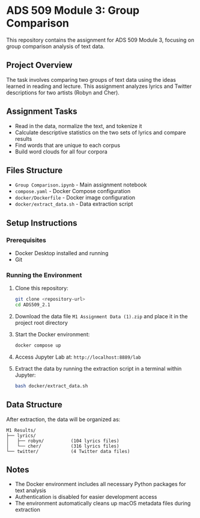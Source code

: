 # ADS 509 Module 3: Group Comparison

This repository contains the assignment for ADS 509 Module 3, focusing on group comparison analysis of text data.

## Project Overview

The task involves comparing two groups of text data using the ideas learned in reading and lecture. This assignment analyzes lyrics and Twitter descriptions for two artists (Robyn and Cher).

## Assignment Tasks

- Read in the data, normalize the text, and tokenize it
- Calculate descriptive statistics on the two sets of lyrics and compare results
- Find words that are unique to each corpus
- Build word clouds for all four corpora

## Files Structure

- `Group Comparison.ipynb` - Main assignment notebook
- `compose.yaml` - Docker Compose configuration
- `docker/Dockerfile` - Docker image configuration
- `docker/extract_data.sh` - Data extraction script

## Setup Instructions

### Prerequisites
- Docker Desktop installed and running
- Git

### Running the Environment

1. Clone this repository:
   ```bash
   git clone <repository-url>
   cd ADS509_2.1
   ```

2. Download the data file `M1 Assignment Data (1).zip` and place it in the project root directory

3. Start the Docker environment:
   ```bash
   docker compose up
   ```

4. Access Jupyter Lab at: `http://localhost:8889/lab`

5. Extract the data by running the extraction script in a terminal within Jupyter:
   ```bash
   bash docker/extract_data.sh
   ```

## Data Structure

After extraction, the data will be organized as:
```
M1 Results/
├── lyrics/
│   ├── robyn/          (104 lyrics files)
│   └── cher/           (316 lyrics files)
└── twitter/            (4 Twitter data files)
```

## Notes

- The Docker environment includes all necessary Python packages for text analysis
- Authentication is disabled for easier development access
- The environment automatically cleans up macOS metadata files during extraction
